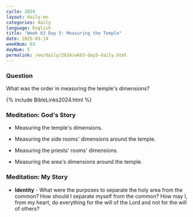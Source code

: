 ```yaml
---
cycle: 2024
layout: daily-en
categories: daily
language: English
title: "Week 63 Day 5: Measuring the Temple"
date: 2025-03-14
weekNum: 63
dayNum: 5
permalink: /en/daily/2024/wk63-day5-daily.html
---
```


### Question     
What was the order in measuring the temple's dimensions?

{% include BibleLinks2024.html %}

### Meditation: God's Story   
+ Measuring the temple's dimensions. 

+ Measuring the side rooms' dimensions around the temple. 

+ Measuring the priests' rooms' dimensions. 

+ Measuring the area's dimensions around the temple. 

### Meditation: My Story   
+ **Identity** - What were the purposes to separate the holy area from the common? How should I separate myself from the common? How may I, from my heart, do everything for the will of the Lord and not for the will of others? 
